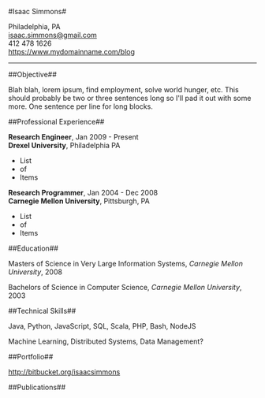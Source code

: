 <link href="resume.css" rel="stylesheet"></link>

#Isaac Simmons#

Philadelphia, PA  
<isaac.simmons@gmail.com>  
412 478 1626  
<https://www.mydomainname.com/blog>

-----------------------------------

##Objective##

Blah blah, lorem ipsum, find employment, solve world hunger, etc.
This should probably be two or three sentences long so I'll pad it out with some more.
One sentence per line for long blocks.

##Professional Experience##

**Research Engineer**, Jan 2009 - Present  
**Drexel University**, Philadelphia PA

* List
* of
* Items

**Research Programmer**, Jan 2004 - Dec 2008  
**Carnegie Mellon University**, Pittsburgh, PA

* List
* of
* Items

##Education##

Masters of Science in Very Large Information Systems, *Carnegie Mellon University*, 2008

Bachelors of Science in Computer Science, *Carnegie Mellon University*, 2003

##Technical Skills##

Java, Python, JavaScript, SQL, Scala, PHP, Bash, NodeJS

Machine Learning, Distributed Systems, Data Management?

##Portfolio##

<http://bitbucket.org/isaacsimmons>

##Publications##


